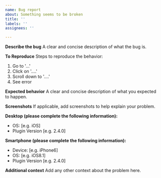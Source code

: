 ```yaml
---
name: Bug report
about: Something seems to be broken
title: ''
labels: ''
assignees: ''

---
```


**Describe the bug**
A clear and concise description of what the bug is.

**To Reproduce**
Steps to reproduce the behavior:
1. Go to '...'
2. Click on '....'
3. Scroll down to '....'
4. See error

**Expected behavior**
A clear and concise description of what you expected to happen.

**Screenshots**
If applicable, add screenshots to help explain your problem.

**Desktop (please complete the following information):**
 - OS: [e.g. iOS]
 - Plugin Version [e.g. 2.4.0]

**Smartphone (please complete the following information):**
 - Device: [e.g. iPhone6]
 - OS: [e.g. iOS8.1]
 - Plugin Version [e.g. 2.4.0]

**Additional context**
Add any other context about the problem here.
